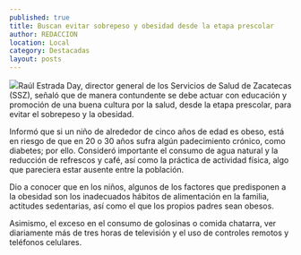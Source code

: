 ```yaml
---
published: true
title: Buscan evitar sobrepeso y obesidad desde la etapa prescolar
author: REDACCION
location: Local
category: Destacadas
layout: posts
---
```


![](http://i.imgur.com/jmvbldVm.jpg)Raúl Estrada Day, director general de los Servicios de Salud de Zacatecas (SSZ), señaló que de manera contundente se debe actuar con educación y promoción de una buena cultura por la salud, desde la etapa prescolar, para evitar el sobrepeso y la obesidad.

Informó que si un niño de alrededor de cinco años de edad es obeso, está en riesgo de que en 20 o 30 años sufra algún padecimiento crónico, como diabetes; por ello.
Consideró importante el consumo de agua natural y la reducción de refrescos y café, así como la práctica de actividad física, algo que pareciera estar ausente entre la población.

Dio a conocer que en los niños, algunos  de  los  factores que predisponen a la obesidad son los inadecuados hábitos de alimentación en la familia, actitudes  sedentarias, así como el que los propios padres sean obesos.

Asimismo, el exceso en el consumo de golosinas o comida  chatarra, ver diariamente  más  de  tres horas  de  televisión y el uso de  controles remotos y teléfonos celulares.
